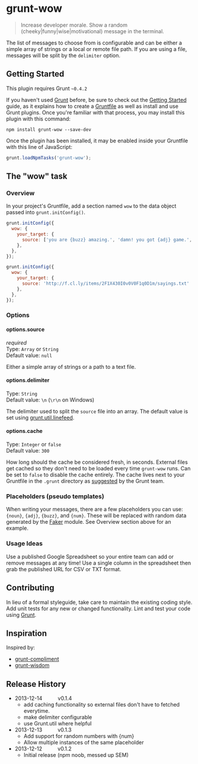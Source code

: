 # grunt-wow

> Increase developer morale. Show a random (cheeky|funny|wise|motivational) message in the terminal.

The list of messages to choose from is configurable and can be either a simple array of strings or a local or remote file path. If you are using a file, messages will be split by the `delimiter` option.

## Getting Started
This plugin requires Grunt `~0.4.2`

If you haven't used [Grunt](http://gruntjs.com/) before, be sure to check out the [Getting Started](http://gruntjs.com/getting-started) guide, as it explains how to create a [Gruntfile](http://gruntjs.com/sample-gruntfile) as well as install and use Grunt plugins. Once you're familiar with that process, you may install this plugin with this command:

```shell
npm install grunt-wow --save-dev
```

Once the plugin has been installed, it may be enabled inside your Gruntfile with this line of JavaScript:

```js
grunt.loadNpmTasks('grunt-wow');
```

## The "wow" task

### Overview
In your project's Gruntfile, add a section named `wow` to the data object passed into `grunt.initConfig()`.

```js
grunt.initConfig({
  wow: {
    your_target: {
      source: ['you are {buzz} amazing.', 'damn! you got {adj} game.', 'better luck next time.']
    },
  },
});
```

```js
grunt.initConfig({
  wow: {
    your_target: {
      source: 'http://f.cl.ly/items/2F1X430I0v0V0F1q0D1m/sayings.txt'
    },
  },
});
```

### Options

#### options.source
_required_  
Type: `Array` or `String`  
Default value: `null`

Either a simple array of strings or a path to a text file.

#### options.delimiter
Type: `String`  
Default value: `\n` (`\r\n` on Windows)

The delimiter used to split the `source` file into an array. The default value is set using [grunt.util.linefeed](http://gruntjs.com/api/grunt.util#grunt.util.linefeed).

#### options.cache
Type: `Integer` or `false`  
Default value: `300`

How long should the cache be considered fresh, in seconds. External files get cached so they don't need to be loaded every time `grunt-wow` runs. Can be set to `false` to disable the cache entirely. The cache lives next to your Gruntfile in the `.grunt` directory as [suggested](http://gruntjs.com/creating-plugins#storing-task-files) by the Grunt team.

### Placeholders (pseudo templates)

When writing your messages, there are a few placeholders you can use: `{noun}`, `{adj}`, `{buzz}`, and `{num}`. These will be replaced with random data generated by the [Faker](https://github.com/Marak/Faker.js) module. See Overview section above for an example.

### Usage Ideas

Use a published Google Spreadsheet so your entire team can add or remove messages at any time! Use a single column in the spreadsheet then grab the published URL for CSV or TXT format.

## Contributing
In lieu of a formal styleguide, take care to maintain the existing coding style. Add unit tests for any new or changed functionality. Lint and test your code using [Grunt](http://gruntjs.com/).

## Inspiration

Inspired by:

- [grunt-compliment](https://github.com/iammerrick/grunt-compliment)
- [grunt-wisdom](https://github.com/jaredstehler/grunt-wisdom)

## Release History

- 2013-12-14   v0.1.4
  - add caching functionality so external files don't have to fetched everytime.
  - make delimiter configurable
  - use Grunt.util where helpful
- 2013-12-13   v0.1.3
  - Add support for random numbers with {num}
  - Allow multiple instances of the same placeholder
- 2013-12-12   v0.1.2
  - Initial release (npm noob, messed up SEM)
